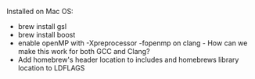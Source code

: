 Installed on Mac OS:
* brew install gsl
* brew install boost
* enable openMP with -Xpreprocessor -fopenmp on clang - How can we make this work for both GCC and Clang?
* Add homebrew's header location to includes and homebrews library location to LDFLAGS
